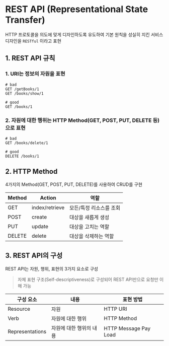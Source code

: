 # REST API (Representational State Transfer)

HTTP 프로토콜을 의도에 맞게 디자인하도록 유도하여 기본 원칙을 성실히 지킨 서비스 디자인을 `RESTful` 이라고 표현

## 1. REST API 규칙

### 1. URI는 정보의 자원을 표현

```
# bad
GET /getBooks/1
GET /books/show/1

# good
GET /books/1
```

### 2. 자원에 대한 행위는 HTTP Method(GET, POST, PUT, DELETE 등)으로 표현

```
# bad
GET /books/delete/1

# good
DELETE /books/1
```

 

## 2. HTTP Method

4가지의 Method(GET, POST, PUT, DELETE)를 사용하여 CRUD를 구현

| Method | Action         | 역할            |
| ------ | -------------- | ------------- |
| GET    | index/retrieve | 모든/특정 리소스를 조회 |
| POST   | create         | 대상을 새롭게 생성    |
| PUT    | update         | 대상을 고치는 역할    |
| DELETE | delete         | 대상을 삭제하는 역할   |

## 3. REST API의 구성

REST API는 자원, 행위, 표현의 3가지 요소로 구성

> 자체 표현 구조(Self-descriptiveness)로 구성되어 REST API만으로 요청만 이해 가능

| 구성 요소           | 내용            | 표현 방법                 |
| --------------- | ------------- | --------------------- |
| Resource        | 자원            | HTTP URI              |
| Verb            | 자원에 대한 행위     | HTTP Method           |
| Representations | 자원에 대한 행위의 내용 | HTTP Message Pay Load |